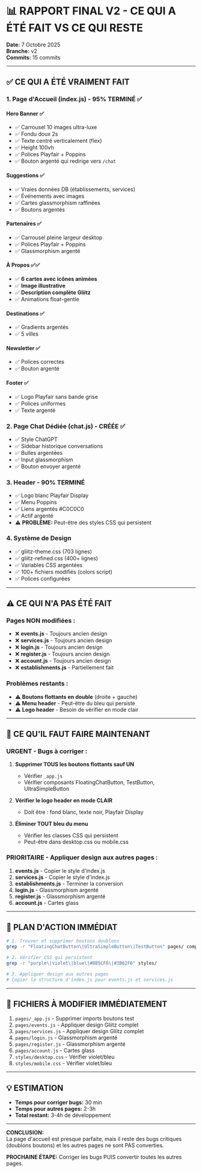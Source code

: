 # 📊 RAPPORT FINAL V2 - CE QUI A ÉTÉ FAIT VS CE QUI RESTE

**Date:** 7 Octobre 2025  
**Branche:** v2  
**Commits:** 15 commits

---

## ✅ CE QUI A ÉTÉ **VRAIMENT** FAIT

### 1. **Page d'Accueil (index.js)** - 95% TERMINÉ ✅

#### Hero Banner ✅
- ✅ Carrousel 10 images ultra-luxe
- ✅ Fondu doux 2s
- ✅ Texte centré verticalement (flex)
- ✅ Height 100vh
- ✅ Polices Playfair + Poppins
- ✅ Bouton argenté qui redirige vers `/chat`

#### Suggestions ✅
- ✅ Vraies données DB (établissements, services)
- ✅ Événements avec images
- ✅ Cartes glassmorphism raffinées
- ✅ Boutons argentés

#### Partenaires ✅
- ✅ Carrousel pleine largeur desktop
- ✅ Polices Playfair + Poppins
- ✅ Glassmorphism argenté

#### À Propos ✅✅
- ✅ **6 cartes avec icônes animées**
- ✅ **Image illustrative**
- ✅ **Description complète Gliitz**
- ✅ Animations float-gentle

#### Destinations ✅
- ✅ Gradients argentés
- ✅ 5 villes

#### Newsletter ✅
- ✅ Polices correctes
- ✅ Bouton argenté

#### Footer ✅
- ✅ Logo Playfair sans bande grise
- ✅ Polices uniformes
- ✅ Texte argenté

### 2. **Page Chat Dédiée (chat.js)** - CRÉÉE ✅
- ✅ Style ChatGPT
- ✅ Sidebar historique conversations
- ✅ Bulles argentées
- ✅ Input glassmorphism
- ✅ Bouton envoyer argenté

### 3. **Header** - 90% TERMINÉ
- ✅ Logo blanc Playfair Display
- ✅ Menu Poppins
- ✅ Liens argentés #C0C0C0
- ✅ Actif argenté
- ⚠️ **PROBLÈME:** Peut-être des styles CSS qui persistent

### 4. **Système de Design**
- ✅ gliitz-theme.css (703 lignes)
- ✅ gliitz-refined.css (400+ lignes)
- ✅ Variables CSS argentées
- ✅ 100+ fichiers modifiés (colors script)
- ✅ Polices configurées

---

## ⚠️ CE QUI **N'A PAS** ÉTÉ FAIT

### Pages NON modifiées :
- ❌ **events.js** - Toujours ancien design
- ❌ **services.js** - Toujours ancien design
- ❌ **login.js** - Toujours ancien design
- ❌ **register.js** - Toujours ancien design
- ❌ **account.js** - Toujours ancien design
- ❌ **establishments.js** - Partiellement fait

### Problèmes restants :
- ⚠️ **Boutons flottants en double** (droite + gauche)
- ⚠️ **Menu header** - Peut-être du bleu qui persiste
- ⚠️ **Logo header** - Besoin de vérifier en mode clair

---

## 🔧 CE QU'IL FAUT FAIRE **MAINTENANT**

### URGENT - Bugs à corriger :

1. **Supprimer TOUS les boutons flottants sauf UN**
   - Vérifier `_app.js`
   - Vérifier composants FloatingChatButton, TestButton, UltraSimpleButton
   
2. **Vérifier le logo header en mode CLAIR**
   - Doit être : fond blanc, texte noir, Playfair Display

3. **Éliminer TOUT bleu du menu**
   - Vérifier les classes CSS qui persistent
   - Peut-être dans desktop.css ou mobile.css

### PRIORITAIRE - Appliquer design aux autres pages :

1. **events.js** - Copier le style d'index.js
2. **services.js** - Copier le style d'index.js  
3. **establishments.js** - Terminer la conversion
4. **login.js** - Glassmorphism argenté
5. **register.js** - Glassmorphism argenté
6. **account.js** - Cartes glass

---

## 🎯 PLAN D'ACTION IMMÉDIAT

```bash
# 1. Trouver et supprimer boutons doublons
grep -r "FloatingChatButton\|UltraSimpleButton\|TestButton" pages/ components/

# 2. Vérifier CSS qui persistent
grep -r "purple\|violet\|blue\|#8B5CF6\|#3B82F6" styles/

# 3. Appliquer design aux autres pages
# Copier la structure d'index.js pour events.js et services.js
```

---

## 📝 FICHIERS À MODIFIER **IMMÉDIATEMENT**

1. `pages/_app.js` - Supprimer imports boutons test
2. `pages/events.js` - Appliquer design Gliitz complet
3. `pages/services.js` - Appliquer design Gliitz complet
4. `pages/login.js` - Glassmorphism argenté
5. `pages/register.js` - Glassmorphism argenté
6. `pages/account.js` - Cartes glass
7. `styles/desktop.css` - Vérifier violet/bleu
8. `styles/mobile.css` - Vérifier violet/bleu

---

## 💡 ESTIMATION

- **Temps pour corriger bugs:** 30 min
- **Temps pour autres pages:** 2-3h
- **Total restant:** 3-4h de développement

---

**CONCLUSION:**  
La page d'accueil est presque parfaite, mais il reste des bugs critiques (doublons boutons) et les autres pages ne sont PAS converties.

**PROCHAINE ÉTAPE:** Corriger les bugs PUIS convertir toutes les autres pages.

